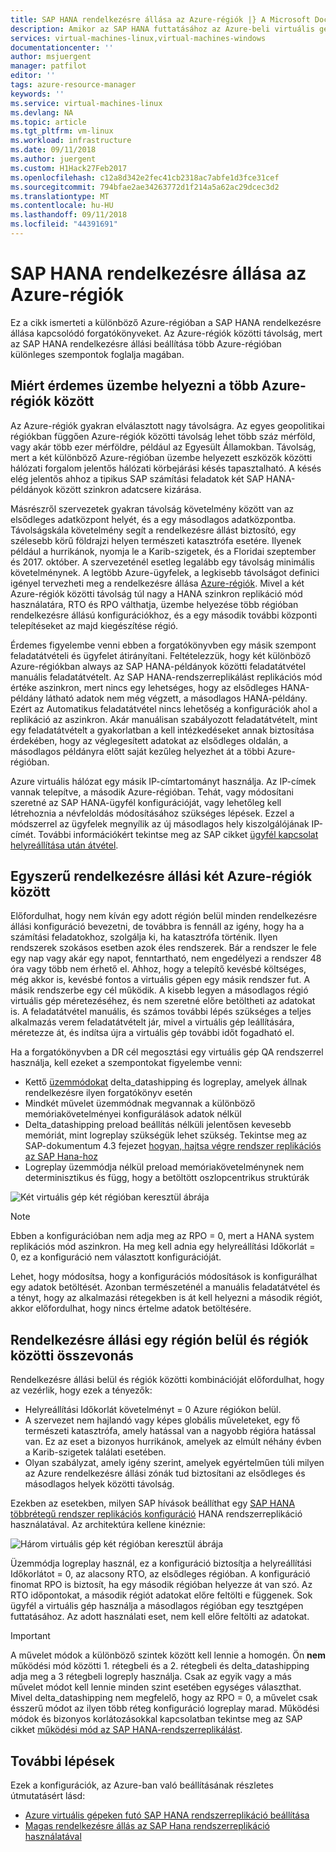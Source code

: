 ```yaml
---
title: SAP HANA rendelkezésre állása az Azure-régiók |} A Microsoft Docs
description: Amikor az SAP HANA futtatásához az Azure-beli virtuális gépek több Azure-régióban rendelkezésre állási szempontok áttekintése.
services: virtual-machines-linux,virtual-machines-windows
documentationcenter: ''
author: msjuergent
manager: patfilot
editor: ''
tags: azure-resource-manager
keywords: ''
ms.service: virtual-machines-linux
ms.devlang: NA
ms.topic: article
ms.tgt_pltfrm: vm-linux
ms.workload: infrastructure
ms.date: 09/11/2018
ms.author: juergent
ms.custom: H1Hack27Feb2017
ms.openlocfilehash: c12a8d342e2fec41cb2318ac7abfe1d3fce31cef
ms.sourcegitcommit: 794bfae2ae34263772d1f214a5a62ac29dcec3d2
ms.translationtype: MT
ms.contentlocale: hu-HU
ms.lasthandoff: 09/11/2018
ms.locfileid: "44391691"
---
```

# <a name="sap-hana-availability-across-azure-regions"></a>SAP HANA rendelkezésre állása az Azure-régiók

Ez a cikk ismerteti a különböző Azure-régióban a SAP HANA rendelkezésre állása kapcsolódó forgatókönyveket. Az Azure-régiók közötti távolság, mert az SAP HANA rendelkezésre állási beállítása több Azure-régióban különleges szempontok foglalja magában.

## <a name="why-deploy-across-multiple-azure-regions"></a>Miért érdemes üzembe helyezni a több Azure-régiók között

Az Azure-régiók gyakran elválasztott nagy távolságra. Az egyes geopolitikai régiókban függően Azure-régiók közötti távolság lehet több száz mérföld, vagy akár több ezer mérföldre, például az Egyesült Államokban. Távolság, mert a két különböző Azure-régióban üzembe helyezett eszközök közötti hálózati forgalom jelentős hálózati körbejárási késés tapasztalható. A késés elég jelentős ahhoz a tipikus SAP számítási feladatok két SAP HANA-példányok között szinkron adatcsere kizárása. 

Másrészről szervezetek gyakran távolság követelmény között van az elsődleges adatközpont helyét, és a egy másodlagos adatközpontba. Távolságskála követelmény segít a rendelkezésre állást biztosító, egy szélesebb körű földrajzi helyen természeti katasztrófa esetére. Ilyenek például a hurrikánok, nyomja le a Karib-szigetek, és a Floridai szeptember és 2017. október. A szervezeténél esetleg legalább egy távolság minimális követelménynek. A legtöbb Azure-ügyfelek, a legkisebb távolságot definici igényel tervezheti meg a rendelkezésre állása [Azure-régiók](https://azure.microsoft.com/regions/). Mivel a két Azure-régiók közötti távolság túl nagy a HANA szinkron replikáció mód használatára, RTO és RPO válthatja, üzembe helyezése több régióban rendelkezésre állású konfigurációkhoz, és a egy második további központi telepítéseket az majd kiegészítése régió.

Érdemes figyelembe venni ebben a forgatókönyvben egy másik szempont feladatátvételi és ügyfelet átirányítani. Feltételezzük, hogy két különböző Azure-régiókban always az SAP HANA-példányok közötti feladatátvétel manuális feladatátvételt. Az SAP HANA-rendszerreplikálást replikációs mód értéke aszinkron, mert nincs egy lehetséges, hogy az elsődleges HANA-példány látható adatok nem még végzett, a másodlagos HANA-példány. Ezért az Automatikus feladatátvétel nincs lehetőség a konfigurációk ahol a replikáció az aszinkron. Akár manuálisan szabályozott feladatátvételt, mint egy feladatátvételt a gyakorlatban a kell intézkedéseket annak biztosítása érdekében, hogy az véglegesített adatokat az elsődleges oldalán, a másodlagos példányra előtt saját kezűleg helyezhet át a többi Azure-régióban.
 
Azure virtuális hálózat egy másik IP-címtartományt használja. Az IP-címek vannak telepítve, a második Azure-régióban. Tehát, vagy módosítani szeretné az SAP HANA-ügyfél konfigurációját, vagy lehetőleg kell létrehoznia a névfeloldás módosításához szükséges lépések. Ezzel a módszerrel az ügyfelek megnyílik az új másodlagos hely kiszolgálójának IP-címét. További információkért tekintse meg az SAP cikket [ügyfél kapcsolat helyreállítása után átvétel](https://help.sap.com/doc/6b94445c94ae495c83a19646e7c3fd56/2.0.02/en-US/c93a723ceedc45da9a66ff47672513d3.html).   

## <a name="simple-availability-between-two-azure-regions"></a>Egyszerű rendelkezésre állási két Azure-régiók között

Előfordulhat, hogy nem kíván egy adott régión belül minden rendelkezésre állási konfiguráció bevezetni, de továbbra is fennáll az igény, hogy ha a számítási feladatokhoz, szolgálja ki, ha katasztrófa történik. Ilyen rendszerek szokásos esetben azok éles rendszerek. Bár a rendszer le fele egy nap vagy akár egy napot, fenntartható, nem engedélyezi a rendszer 48 óra vagy több nem érhető el. Ahhoz, hogy a telepítő kevésbé költséges, még akkor is, kevésbé fontos a virtuális gépen egy másik rendszer fut. A másik rendszerbe egy cél működik. A kisebb legyen a másodlagos régió virtuális gép méretezéséhez, és nem szeretné előre betöltheti az adatokat is. A feladatátvétel manuális, és számos további lépés szükséges a teljes alkalmazás verem feladatátvételt jár, mivel a virtuális gép leállítására, méretezze át, és indítsa újra a virtuális gép további időt fogadható el.

Ha a forgatókönyvben a DR cél megosztási egy virtuális gép QA rendszerrel használja, kell ezeket a szempontokat figyelembe venni:

- Kettő [üzemmódokat](https://help.sap.com/viewer/6b94445c94ae495c83a19646e7c3fd56/2.0.02/en-US/627bd11e86c84ec2b9fcdf585d24011c.html) delta_datashipping és logreplay, amelyek állnak rendelkezésre ilyen forgatókönyv esetén
- Mindkét művelet üzemmódnak megvannak a különböző memóriakövetelményei konfigurálások adatok nélkül
- Delta_datashipping preload beállítás nélküli jelentősen kevesebb memóriát, mint logreplay szükségük lehet szükség. Tekintse meg az SAP-dokumentum 4.3 fejezet [hogyan, hajtsa végre rendszer replikációs az SAP Hana-hoz](https://archive.sap.com/kmuuid2/9049e009-b717-3110-ccbd-e14c277d84a3/How%20to%20Perform%20System%20Replication%20for%20SAP%20HANA.pdf)
- Logreplay üzemmódja nélkül preload memóriakövetelménynek nem determinisztikus és függ, hogy a betöltött oszlopcentrikus struktúrák


![Két virtuális gép két régióban keresztül ábrája](./media/sap-hana-availability-two-region/two_vm_HSR_async_2regions_nopreload.PNG)

> [!NOTE]
> Ebben a konfigurációban nem adja meg az RPO = 0, mert a HANA system replikációs mód aszinkron. Ha meg kell adnia egy helyreállítási Időkorlát = 0, ez a konfiguráció nem választott konfigurációját.

Lehet, hogy módosítsa, hogy a konfigurációs módosítások is konfigurálhat egy adatok betöltését. Azonban természeténél a manuális feladatátvétel és a tényt, hogy az alkalmazási rétegekben is át kell helyezni a második régiót, akkor előfordulhat, hogy nincs értelme adatok betöltésére. 

## <a name="combine-availability-within-one-region-and-across-regions"></a>Rendelkezésre állási egy régión belül és régiók közötti összevonás 

Rendelkezésre állási belül és régiók közötti kombinációját előfordulhat, hogy az vezérlik, hogy ezek a tényezők:

- Helyreállítási Időkorlát követelményt = 0 Azure régiókon belül.
- A szervezet nem hajlandó vagy képes globális műveleteket, egy fő természeti katasztrófa, amely hatással van a nagyobb régióra hatással van. Ez az eset a bizonyos hurrikánok, amelyek az elmúlt néhány évben a Karib-szigetek találati esetében.
- Olyan szabályzat, amely igény szerint, amelyek egyértelműen túli milyen az Azure rendelkezésre állási zónák tud biztosítani az elsődleges és másodlagos helyek közötti távolság.

Ezekben az esetekben, milyen SAP hívások beállíthat egy [SAP HANA többrétegű rendszer replikációs konfiguráció](https://help.sap.com/viewer/6b94445c94ae495c83a19646e7c3fd56/2.0.02/en-US/ca6f4c62c45b4c85a109c7faf62881fc.html) HANA rendszerreplikáció használatával. Az architektúra kellene kinéznie:

![Három virtuális gép két régióban keresztül ábrája](./media/sap-hana-availability-two-region/three_vm_HSR_async_2regions_ha_and_dr.PNG)

Üzemmódja logreplay használ, ez a konfiguráció biztosítja a helyreállítási Időkorlátot = 0, az alacsony RTO, az elsődleges régióban. A konfiguráció finomat RPO is biztosít, ha egy második régióban helyezze át van szó. Az RTO időpontokat, a második régiót adatokat előre feltölti e függenek. Sok ügyfél a virtuális gép használja a másodlagos régióban egy tesztgépen futtatásához. Az adott használati eset, nem kell előre feltölti az adatokat.

> [!IMPORTANT]
> A művelet módok a különböző szintek között kell lennie a homogén. Ön **nem** működési mód közötti 1. rétegbeli és a 2. rétegbeli és delta_datashipping adja meg a 3 rétegbeli logreply használja. Csak az egyik vagy a más művelet módot kell lennie minden szint esetében egységes választhat. Mivel delta_datashipping nem megfelelő, hogy az RPO = 0, a művelet csak ésszerű módot az ilyen több réteg konfiguráció logreplay marad. Működési módok és bizonyos korlátozásokkal kapcsolatban tekintse meg az SAP cikket [működési mód az SAP HANA-rendszerreplikálást](https://help.sap.com/viewer/6b94445c94ae495c83a19646e7c3fd56/2.0.02/en-US/627bd11e86c84ec2b9fcdf585d24011c.html). 

## <a name="next-steps"></a>További lépések

Ezek a konfigurációk, az Azure-ban való beállításának részletes útmutatásért lásd:

- [Azure virtuális gépeken futó SAP HANA rendszerreplikáció beállítása](sap-hana-high-availability.md)
- [Magas rendelkezésre állás az SAP Hana rendszerreplikáció használatával](https://blogs.sap.com/2018/01/08/your-sap-on-azure-part-4-high-availability-for-sap-hana-using-system-replication/)

 



 
  
